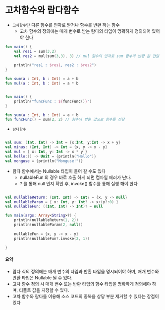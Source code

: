 # 고차함수와 람다함수

- `고차함수`란 다른 함수를 인자로 받거나 함수를 반환 하는 함수
    - 고차 함수의 정의에는 매개 변수로 받는 람다의 타입이 명확하게 정의되어 있어야 한다

```kotlin
fun main() { 
    val res1 = sum(3,2) 
    val res2 = mul(sum(3,3), 3) // mul 함수의 인자로 sum 함수의 반환 값 전달
    
    println("res1 : $res1, res2 : $res2")
} 

fun sum(a : Int, b : Int) = a + b 
fun mul(a : Int, b : Int) = a * b

```

```kotlin

fun main() { 
    println("funcFunc : ${funcFunc()}")
}

fun sum(a : Int, b : Int) = a + b 
fun funcFunc() = sum(2, 2) // 함수의 반환 값으로 함수를 전달

```


- `람다함수`
```kotlin

val sum: (Int, Int) -> Int = {x:Int, y:Int -> x + y}
val minus: (Int, Int) -> Int = {x, y -> x - y}
val mul = { x: Int, y: Int -> x * y }
val hello:() -> Unit = {println("Hello")}
val monguse = {println("Monguse!")}

```

- 람다 함수에서는 Nullable 타입이 들어 갈 수도 있다
    - nullableFun 의 경우 바로 호출 하게 되면 컴파일 에러가 난다.
    - ? 를 통해 null 인지 확인 후, invoke() 함수를 통해 실행 해야 한다
```kotlin

val nullableReturn: (Int, Int) -> Int? = {x, y -> null}
val nullableParam = { x: Int, y: Int? -> x+(y?:0) }
val nullableFun: ((Int, Int) -> Int)? = null

fun main(args: Array<String>?) {
    println(nullableReturn(1, 2))
    println(nullableParam(2, null))
    
    nullableFun = {x, y -> x - y}
    println(nullableFun?.invoke(2, 1))

}

```

#### 요약
- 람다 식의 정의에는 매개 변수의 타입과 반환 타입을 명시되어야 하며, 매개 변수와<br>
반환 타입은 Nullable 될 수 있다.
- 고차 함수 정의 시 매개 변수 또는 반환 타입의 함수 타입을 명확하게 정의해야 하며, 티폴트 값을 지정할 수 있다.
- 고차 함수와 람다를 이용해 소스 코드의 중복을 상당 부분 제거할 수 있다는 장점이 있다


